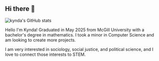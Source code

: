 ## Hi there 👋
![kynda's GitHub stats](https://github-readme-stats.vercel.app/api?username=kyndaa&show_icons=true&theme=radical)
<body>
 Hello I'm Kynda! Graduated in May 2025 from McGill University with a bachelor's degree in mathematics. I took a minor in Computer Science and am looking to create more projects. 
</body>  
<p>  </p>
I am very interested in sociology, social justice, and political science, and I love to connect those interests to STEM. 
<div align="middle">

</div>
<!--
**kyndaa/kyndaa** is a ✨ _special_ ✨ repository because its `README.md` (this file) appears on your GitHub profile.

Here are some ideas to get you started:

- 🔭 I’m currently working on ...
- 🌱 I’m currently learning ...
- 👯 I’m looking to collaborate on ...
- 🤔 I’m looking for help with ...
- 💬 Ask me about ...
- 📫 How to reach me: ...
- 😄 Pronouns: ...
- ⚡ Fun fact: ...
-->
